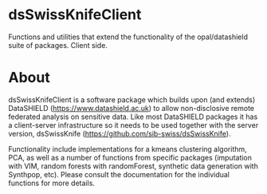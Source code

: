 dsSwissKnifeClient
============

Functions and utilities that extend the functionality of the opal/datashield suite of packages. Client side.



About
=====

dsSwissKnifeClient is a software package which builds upon (and extends) DataSHIELD (https://www.datashield.ac.uk) to allow non-disclosive remote federated analysis on sensitive data. Like most DataSHIELD packages it has a client-server infrastructure so it needs to be used together with the server version, dsSwissKnife (https://github.com/sib-swiss/dsSwissKnife).

Functionality include implementations for a kmeans clustering algorithm, PCA, as well as a number of functions from specific packages (imputation with VIM, random forests with randomForest, synthetic data generation with Synthpop, etc). 
Please consult the documentation for the individual functions for more details.
